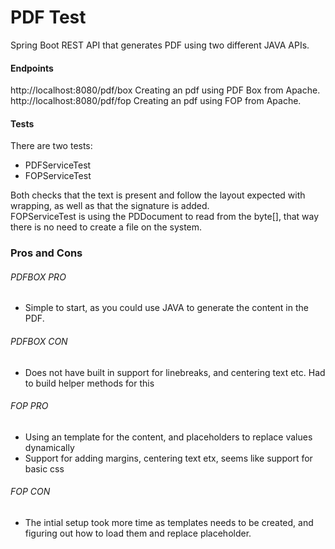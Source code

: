 # PDF Test
Spring Boot REST API that generates PDF using two different JAVA APIs.

#### Endpoints
http://localhost:8080/pdf/box Creating an pdf using PDF Box from Apache. <br>
http://localhost:8080/pdf/fop Creating an pdf using FOP from Apache.

#### Tests
There are two tests: <br>
* PDFServiceTest
* FOPServiceTest

Both checks that the text is present and
follow the layout expected with wrapping, as well as that the signature is added. <br>
FOPServiceTest is using the PDDocument to read from the byte[], that way there is no need to create a file on the system. <br>

### Pros and Cons

###### PDFBOX PRO
* Simple to start, as you could use JAVA to generate the content in the PDF.


###### PDFBOX CON 
* Does not have built in support for linebreaks, and centering text etc. Had to build helper methods for this

###### FOP PRO
* Using an template for the content, and placeholders to replace values dynamically
* Support for adding margins, centering text etx, seems like support for basic css

###### FOP CON
* The intial setup took more time as templates needs to be created, and figuring out how to load them and replace placeholder.